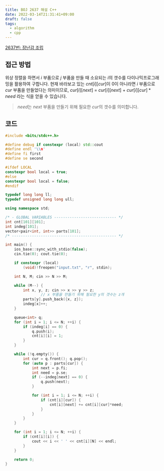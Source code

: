 ```yaml
---
title: BOJ 2637 해설 C++
date: 2022-03-14T21:31:41+09:00
draft: false
tags:
  - algorithm
  - cpp
---
```

<!--more-->
[2637번: 장난감 조립](http://boj.kr/2637)

## 접근 방법

위상 정렬을 하면서 $i$ 부품으로 $j$ 부품을 만들 때 소요되는 $i$의 갯수를 다이나믹프로그래밍을 활용하여 구합니다. 현재 바라보고 있는 $cnt[i][cur]$이 0이 아니라면 $i$ 부품으로 $cur$ 부품을 만들었다는 의미이므로, $cur[i][next]$ = $cur[i][next]$ + $cur[i][cur]*need$ 라는 식을 얻을 수 있습니다.

> $need$는 $next$ 부품을 만들기 위해 필요한 $cur$의 갯수를 의미합니다.

## 코드

```cpp
#include <bits/stdc++.h>

#define debug if constexpr (local) std::cout
#define endl '\\n'
#define fi first
#define se second

#ifdef LOCAL
constexpr bool local = true;
#else
constexpr bool local = false;
#endif

typedef long long ll;
typedef unsigned long long ull;

using namespace std;

/* - GLOBAL VARIABLES ---------------------------- */
int cnt[101][101];
int indeg[101];
vector<pair<int, int>> parts[101];
/* ----------------------------------------------- */

int main() {
    ios_base::sync_with_stdio(false);
    cin.tie(0); cout.tie(0);

    if constexpr (local) 
        (void)!freopen("input.txt", "r", stdin);

    int N, M; cin >> N >> M;

    while (M--) {
        int x, y, z; cin >> x >> y >> z;
				// x 부품을 만들기 위해 필요한 y의 갯수는 z개
        parts[y].push_back({x, z});
        indeg[x]++;
    }

    queue<int> q;
    for (int i = 1; i <= N; ++i) {
        if (indeg[i] == 0) {
            q.push(i);
            cnt[i][i] = 1;
        }
    }

    while (!q.empty()) {
        int cur = q.front(); q.pop();
        for (auto p : parts[cur]) {
            int next = p.fi;
            int need = p.se;
            if (--indeg[next] == 0) {
                q.push(next);
            }

            for (int i = 1; i <= N; ++i) {
                if (cnt[i][cur]) {
                    cnt[i][next] += cnt[i][cur]*need;
                }
            }
        }
    }

    for (int i = 1; i <= N; ++i) {
        if (cnt[i][i]) {
            cout << i << ' ' << cnt[i][N] << endl;
        }
    }

    return 0;
}
```